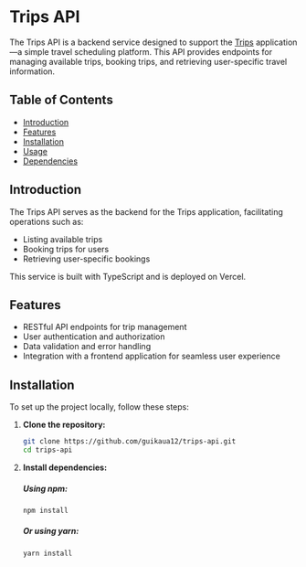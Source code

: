 # Trips API

The Trips API is a backend service designed to support the [Trips](https://github.com/guikaua12/trips) application—a simple travel scheduling platform. This API provides endpoints for managing available trips, booking trips, and retrieving user-specific travel information.

## Table of Contents

- [Introduction](#introduction)
- [Features](#features)
- [Installation](#installation)
- [Usage](#usage)
- [Dependencies](#dependencies)

## Introduction

The Trips API serves as the backend for the Trips application, facilitating operations such as:

- Listing available trips
- Booking trips for users
- Retrieving user-specific bookings

This service is built with TypeScript and is deployed on Vercel.

## Features

- RESTful API endpoints for trip management
- User authentication and authorization
- Data validation and error handling
- Integration with a frontend application for seamless user experience

## Installation

To set up the project locally, follow these steps:

1. **Clone the repository:**

   ```bash
   git clone https://github.com/guikaua12/trips-api.git
   cd trips-api

2. **Install dependencies:**
    ##### Using npm:
    ```bash
    npm install
    ```
   ##### Or using yarn:
    ```bash
    yarn install
    ```

